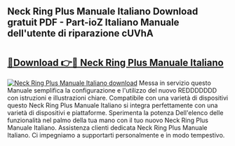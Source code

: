 ## Neck Ring Plus Manuale Italiano Download gratuit PDF - Part-ioZ Italiano Manuale dell'utente di riparazione cUVhA

# <h2><a href="http://dfh3sc.blite.top/?on=Neck+Ring+Plus+Manuale+Italiano">🔗Download 👉🔴 Neck Ring Plus Manuale Italiano</a></h2>

[![Neck Ring Plus Manuale Italiano download](https://i.imgur.com/lujVjoI.png)](http://dfh3sc.blite.top/?on=Neck+Ring+Plus+Manuale+Italiano)
Messa in servizio questo Manuale semplifica la configurazione e l'utilizzo del nuovo REDDDDDDD con istruzioni e illustrazioni chiare. Compatibile con una varietà di dispositivi questo Neck Ring Plus Manuale Italiano si integra perfettamente con una varietà di dispositivi e piattaforme. Sperimenta la potenza Dell'elenco delle funzionalità nel palmo della tua mano con il tuo nuovo Neck Ring Plus Manuale Italiano. Assistenza clienti dedicata Neck Ring Plus Manuale Italiano. Ci impegniamo a supportarti personalmente e in modo tempestivo.
